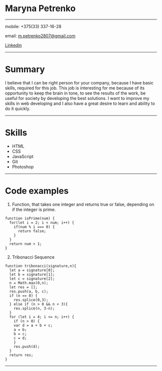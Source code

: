 # Maryna Petrenko
____________________
mobile: +375(33) 337-16-28

email: m.petrenko2807@gmail.com

[Linkedin](https://www.linkedin.com/in/марина-петренко-35985a73/)

______________________
# Summary 

I believe that I can be right person for your company, because I have basic skills, required for this job. This job is interesting for me because of its opportunity to keep the brain in tone, to see the results of the work, be useful for society by developing the best solutions. I want to improve my skills in web developing  and I also have a great desire to learn and ability to do it quickly.

____________
# Skills

- HTML
- CSS
- JavaScript
- Git
- Photoshop
_____________
# Code examples

1. Function, that takes one integer and returns true or false, depending on if the integer is prime.

```
function isPrime(num) {
  for(let i = 2; i < num; i++) {
    if(num % i === 0) {
      return false;
    }
  }
  return num > 1;
}
```
2. Tribonacci Sequence

```
function tribonacci(signature,n){
  let a = signature[0];
  let b = signature[1];
  let c = signature[2];
  n = Math.max(0,n);
  let res = [];
  res.push(a, b, c);
  if (n == 0) {
    res.splice(0,3);
  } else if (n > 0 && n < 3){
    res.splice(n, 3-n);
  }
  for (let i = 4; i <= n; i++) {
    if (n > 0) {
    var d = a + b + c;
    a = b;
    b = c;
    c = d;
    } 
    res.push(d);
  }
  return res;
}
```
_________________
